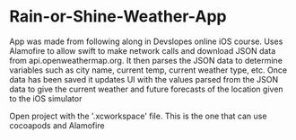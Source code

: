# Rain-or-Shine-Weather-App
App was made from following along in Devslopes online iOS course. Uses Alamofire to allow swift to make network calls and download JSON data from api.openweathermap.org. It then parses the JSON data to determine variables such as city name, current temp, current weather type, etc.  Once data has been saved it updates UI with the values parsed from the JSON data to give the current weather and future forecasts of the location given to the iOS simulator


Open project with the '.xcworkspace' file. This is the one that can use cocoapods and Alamofire

